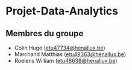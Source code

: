 # Projet-Data-Analytics
## Membres du groupe
-   Colin Hugo (etu47734@henallux.be)
-   Marchand Matthias (etu49363@henallux.be)
-   Roelens William (etu48638@henallux.be)
